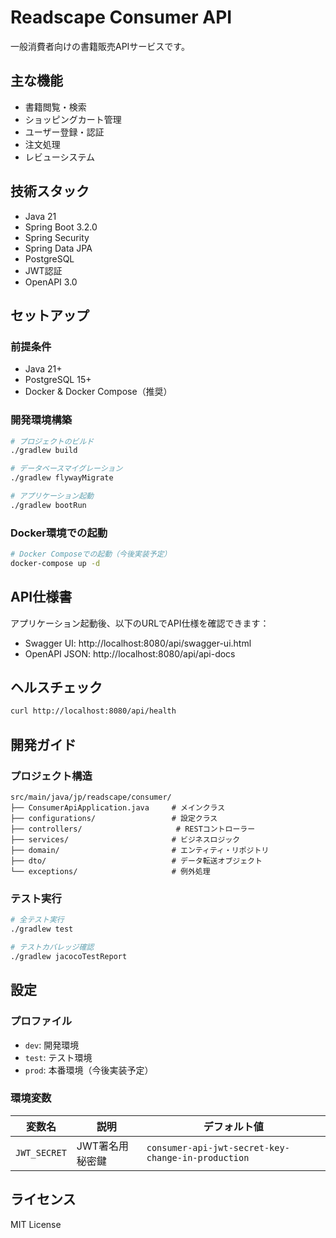 # Readscape Consumer API

一般消費者向けの書籍販売APIサービスです。

## 主な機能

- 書籍閲覧・検索
- ショッピングカート管理
- ユーザー登録・認証
- 注文処理
- レビューシステム

## 技術スタック

- Java 21
- Spring Boot 3.2.0
- Spring Security
- Spring Data JPA
- PostgreSQL
- JWT認証
- OpenAPI 3.0

## セットアップ

### 前提条件

- Java 21+
- PostgreSQL 15+
- Docker & Docker Compose（推奨）

### 開発環境構築

```bash
# プロジェクトのビルド
./gradlew build

# データベースマイグレーション
./gradlew flywayMigrate

# アプリケーション起動
./gradlew bootRun
```

### Docker環境での起動

```bash
# Docker Composeでの起動（今後実装予定）
docker-compose up -d
```

## API仕様書

アプリケーション起動後、以下のURLでAPI仕様を確認できます：

- Swagger UI: http://localhost:8080/api/swagger-ui.html
- OpenAPI JSON: http://localhost:8080/api/api-docs

## ヘルスチェック

```bash
curl http://localhost:8080/api/health
```

## 開発ガイド

### プロジェクト構造

```
src/main/java/jp/readscape/consumer/
├── ConsumerApiApplication.java     # メインクラス
├── configurations/                 # 設定クラス
├── controllers/                     # RESTコントローラー
├── services/                       # ビジネスロジック
├── domain/                         # エンティティ・リポジトリ
├── dto/                            # データ転送オブジェクト
└── exceptions/                     # 例外処理
```

### テスト実行

```bash
# 全テスト実行
./gradlew test

# テストカバレッジ確認
./gradlew jacocoTestReport
```

## 設定

### プロファイル

- `dev`: 開発環境
- `test`: テスト環境
- `prod`: 本番環境（今後実装予定）

### 環境変数

| 変数名 | 説明 | デフォルト値 |
|--------|------|-------------|
| `JWT_SECRET` | JWT署名用秘密鍵 | `consumer-api-jwt-secret-key-change-in-production` |

## ライセンス

MIT License
